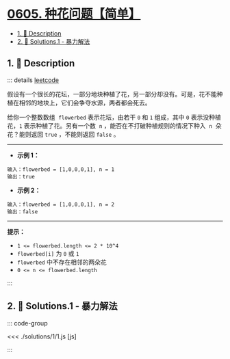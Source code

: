 # [0605. 种花问题【简单】](https://github.com/tnotesjs/TNotes.leetcode/tree/main/notes/0605.%20%E7%A7%8D%E8%8A%B1%E9%97%AE%E9%A2%98%E3%80%90%E7%AE%80%E5%8D%95%E3%80%91)

<!-- region:toc -->

- [1. 📝 Description](#1--description)
- [2. 🎯 Solutions.1 - 暴力解法](#2--solutions1---暴力解法)

<!-- endregion:toc -->

## 1. 📝 Description

::: details [leetcode](https://leetcode.cn/problems/can-place-flowers/)

假设有一个很长的花坛，一部分地块种植了花，另一部分却没有。可是，花不能种植在相邻的地块上，它们会争夺水源，两者都会死去。

给你一个整数数组  `flowerbed` 表示花坛，由若干 `0` 和 `1` 组成，其中 `0` 表示没种植花，`1` 表示种植了花。另有一个数  `n` ，能否在不打破种植规则的情况下种入  `n`  朵花？能则返回 `true` ，不能则返回 `false` 。

---

- **示例 1：**

```
输入：flowerbed = [1,0,0,0,1], n = 1
输出：true

```

- **示例 2：**

```
输入：flowerbed = [1,0,0,0,1], n = 2
输出：false
```

---

**提示：**

- `1 <= flowerbed.length <= 2 * 10^4`
- `flowerbed[i]` 为 `0` 或 `1`
- `flowerbed` 中不存在相邻的两朵花
- `0 <= n <= flowerbed.length`

:::

## 2. 🎯 Solutions.1 - 暴力解法

::: code-group

<<< ./solutions/1/1.js [js]

:::
